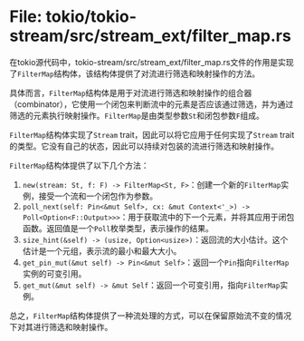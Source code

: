 # File: tokio/tokio-stream/src/stream_ext/filter_map.rs

在tokio源代码中，tokio-stream/src/stream_ext/filter_map.rs文件的作用是实现了`FilterMap`结构体，该结构体提供了对流进行筛选和映射操作的方法。

具体而言，`FilterMap`结构体是用于对流进行筛选和映射操作的组合器（combinator），它使用一个闭包来判断流中的元素是否应该通过筛选，并为通过筛选的元素执行映射操作。`FilterMap`是由类型参数`St`和闭包参数`F`组成。

`FilterMap`结构体实现了`Stream` trait，因此可以将它应用于任何实现了`Stream` trait的类型。它没有自己的状态，因此可以持续对包装的流进行筛选和映射操作。

`FilterMap`结构体提供了以下几个方法：

1. `new(stream: St, f: F) -> FilterMap<St, F>`：创建一个新的`FilterMap`实例，接受一个流和一个闭包作为参数。
2. `poll_next(self: Pin<&mut Self>, cx: &mut Context<'_>) -> Poll<Option<F::Output>>>`：用于获取流中的下一个元素，并将其应用于闭包函数。返回值是一个`Poll`枚举类型，表示操作的结果。
3. `size_hint(&self) -> (usize, Option<usize>)`：返回流的大小估计。这个估计是一个元组，表示流的最小和最大大小。
4. `get_pin_mut(&mut self) -> Pin<&mut Self>`：返回一个`Pin`指向`FilterMap`实例的可变引用。
5. `get_mut(&mut self) -> &mut Self`：返回一个可变引用，指向`FilterMap`实例。

总之，`FilterMap`结构体提供了一种流处理的方式，可以在保留原始流不变的情况下对其进行筛选和映射操作。

